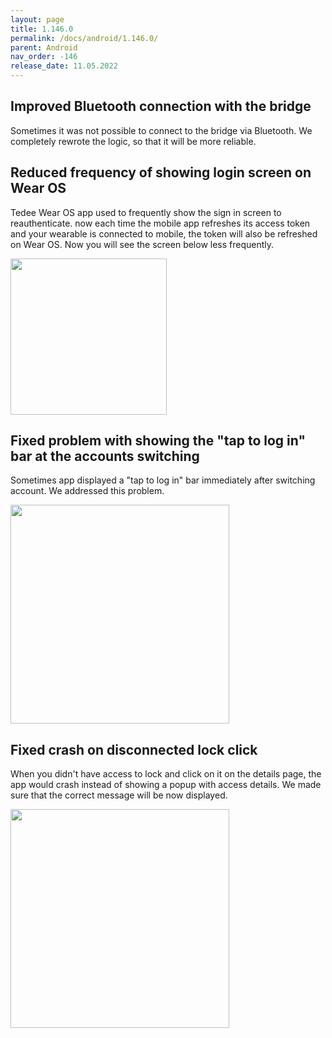 ```yaml
---
layout: page
title: 1.146.0
permalink: /docs/android/1.146.0/
parent: Android
nav_order: -146
release_date: 11.05.2022
---
```


## Improved Bluetooth connection with the bridge 
Sometimes it was not possible to connect to the bridge via Bluetooth. We completely rewrote the logic, so that it will be more reliable.

## Reduced frequency of showing login screen on Wear OS 
Tedee Wear OS app used to frequently show the sign in screen to reauthenticate. now each time the mobile app refreshes its access token and your wearable is connected to mobile, the token will also be refreshed on Wear OS. Now you will see the screen below less frequently.

<img src="/tedee-release-notes/docs/android/assets/146_1.png" width="250">

## Fixed problem with showing the "tap to log in" bar at the accounts switching
Sometimes app displayed a "tap to log in" bar immediately after switching account. We addressed this problem.

<img src="/tedee-release-notes/docs/android/assets/146_2.png" width="350">
 
## Fixed crash on disconnected lock click
When you didn't have access to lock and click on it on the details page, the app would crash instead of showing a popup with access details. We made sure that the correct message will be now displayed.

<img src="/tedee-release-notes/docs/android/assets/146_3.png" width="350">